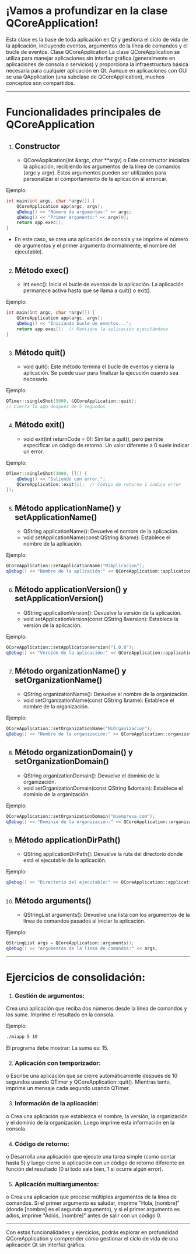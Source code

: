 
# ¡Vamos a profundizar en la clase QCoreApplication! 

Esta clase es la base de toda aplicación en Qt y gestiona el ciclo de vida de la aplicación, incluyendo eventos, argumentos de la línea de comandos y el bucle de eventos.
Clase QCoreApplication
La clase QCoreApplication se utiliza para manejar aplicaciones sin interfaz gráfica (generalmente en aplicaciones de consola o servicios) y proporciona la infraestructura básica necesaria para cualquier aplicación en Qt. Aunque en aplicaciones con GUI se usa QApplication (una subclase de QCoreApplication), muchos conceptos son compartidos.
________________________________________

# Funcionalidades principales de QCoreApplication

1. ## Constructor
    - QCoreApplication(int &argc, char **argv)
    o	Este constructor inicializa la aplicación, recibiendo los argumentos de la línea de comandos (argc y argv). Estos argumentos pueden ser utilizados para personalizar el comportamiento de la aplicación al arrancar.

Ejemplo:

```cpp Copiar código
int main(int argc, char *argv[]) {
    QCoreApplication app(argc, argv);
    qDebug() << "Número de argumentos:" << argc;
    qDebug() << "Primer argumento:" << argv[0];
    return app.exec();
}
```

- En este caso, se crea una aplicación de consola y se imprime el número de argumentos y el primer argumento (normalmente, el nombre del ejecutable).
2. ## Método exec()
    - int exec(): Inicia el bucle de eventos de la aplicación. La aplicación permanece activa hasta que se llama a quit() o exit().

Ejemplo:
```cpp Copiar código
int main(int argc, char *argv[]) {
    QCoreApplication app(argc, argv);
    qDebug() << "Iniciando bucle de eventos...";
    return app.exec();  // Mantiene la aplicación ejecutándose
}
```
3. ## Método quit()
    - void quit(): Este método termina el bucle de eventos y cierra la aplicación. Se puede usar para finalizar la ejecución cuando sea necesario.

Ejemplo:
```cpp Copiar código
QTimer::singleShot(5000, &QCoreApplication::quit);  
// Cierra la app después de 5 segundos
```

4. ## Método exit()
    - void exit(int returnCode = 0): Similar a quit(), pero permite especificar un código de retorno. Un valor diferente a 0 suele indicar un error.

Ejemplo:
```cpp Copiar código
QTimer::singleShot(3000, []() {
    qDebug() << "Saliendo con error.";
    QCoreApplication::exit(1);  // Código de retorno 1 indica error
});
```

5. ## Método applicationName() y setApplicationName()
    - QString applicationName(): Devuelve el nombre de la aplicación.
    - void setApplicationName(const QString &name): Establece el nombre de la aplicación.

Ejemplo:
```cpp Copiar código
QCoreApplication::setApplicationName("MiAplicacion");
qDebug() << "Nombre de la aplicación:" << QCoreApplication::applicationName();
```

6. ## Método applicationVersion() y setApplicationVersion()
    - QString applicationVersion(): Devuelve la versión de la aplicación.
    - void setApplicationVersion(const QString &version): Establece la versión de la aplicación.

Ejemplo:
```cpp Copiar código
QCoreApplication::setApplicationVersion("1.0.0");
qDebug() << "Versión de la aplicación:" << QCoreApplication::applicationVersion();
```

7. ## Método organizationName() y setOrganizationName()
    - QString organizationName(): Devuelve el nombre de la organización.
    - void setOrganizationName(const QString &name): Establece el nombre de la organización.

Ejemplo:
```cpp Copiar código
QCoreApplication::setOrganizationName("MiOrganizacion");
qDebug() << "Nombre de la organización:" << QCoreApplication::organizationName();
```

8. ## Método organizationDomain() y setOrganizationDomain()
    - QString organizationDomain(): Devuelve el dominio de la organización.
    - void setOrganizationDomain(const QString &domain): Establece el dominio de la organización.

Ejemplo:
```cpp Copiar código
QCoreApplication::setOrganizationDomain("miempresa.com");
qDebug() << "Dominio de la organización:" << QCoreApplication::organizationDomain();
```

9. ## Método applicationDirPath()
    - QString applicationDirPath(): Devuelve la ruta del directorio donde está el ejecutable de la aplicación.

Ejemplo:
```cpp Copiar código
qDebug() << "Directorio del ejecutable:" << QCoreApplication::applicationDirPath();
```

10. ## Método arguments()
    - QStringList arguments(): Devuelve una lista con los argumentos de la línea de comandos pasados al iniciar la aplicación.

Ejemplo:
```cpp Copiar código
QStringList args = QCoreApplication::arguments();
qDebug() << "Argumentos de la línea de comandos:" << args;
```

***

# Ejercicios de consolidación:

1.	### Gestión de argumentos:
Crea una aplicación que reciba dos números desde la línea de comandos y los sume. Imprime el resultado en la consola.

Ejemplo:
``` bash Copiar código
./miapp 5 10
```

El programa debe mostrar: La suma es: 15.

2.	### Aplicación con temporizador:
o	Escribe una aplicación que se cierre automáticamente después de 10 segundos usando QTimer y QCoreApplication::quit(). Mientras tanto, imprime un mensaje cada segundo usando QTimer.

3. ### 	Información de la aplicación:
o	Crea una aplicación que establezca el nombre, la versión, la organización y el dominio de la organización. Luego imprime esta información en la consola.

4.	### Código de retorno:
o	Desarrolla una aplicación que ejecute una tarea simple (como contar hasta 5) y luego cierre la aplicación con un código de retorno diferente en función del resultado (0 si todo sale bien, 1 si ocurre algún error).

5.	### Aplicación multiargumentos:
o	Crea una aplicación que procese múltiples argumentos de la línea de comandos. Si el primer argumento es saludar, imprime "Hola, [nombre]" (donde [nombre] es el segundo argumento), y si el primer argumento es adios, imprime "Adiós, [nombre]" antes de salir con un código 0.

***

Con estas funcionalidades y ejercicios, podrás explorar en profundidad QCoreApplication y comprender cómo gestionar el ciclo de vida de una aplicación Qt sin interfaz gráfica. 

